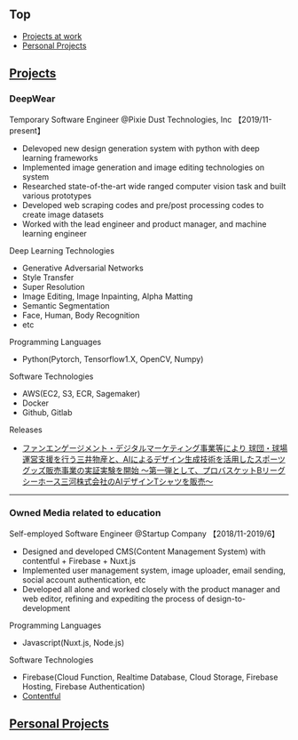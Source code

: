 ## Top
* [Projects at work](#Projects)
* [Personal Projects](#Personal-Projects)

## [Projects](#Top)
### DeepWear
Temporary Software Engineer @Pixie Dust Technologies, Inc 【2019/11-present】
- Delevoped new design generation system with python with deep learning frameworks
- Implemented image generation and image editing technologies on system
- Researched state-of-the-art wide ranged computer vision task and built various prototypes
- Developed web scraping codes and pre/post processing codes to create image datasets
- Worked with the lead engineer and product manager, and machine learning engineer

Deep Learning Technologies
- Generative Adversarial Networks
- Style Transfer
- Super Resolution
- Image Editing, Image Inpainting, Alpha Matting
- Semantic Segmentation
- Face, Human, Body Recognition
- etc

Programming Languages
- Python(Pytorch, Tensorflow1.X, OpenCV, Numpy)

Software Technologies
- AWS(EC2, S3, ECR, Sagemaker)
- Docker
- Github, Gitlab

Releases
- [ファンエンゲージメント・デジタルマーケティング事業等により 球団・球場運営支援を行う三井物産と、AIによるデザイン生成技術を活用したスポーツグッズ販売事業の実証実験を開始
～第一弾として、プロバスケットBリーグ シーホース三河株式会社のAIデザインTシャツを販売～](https://pixiedusttech.com/news_20201016/)

---------------------------------------------------------------------------------------------------------------------

### Owned Media related to education
Self-employed Software Engineer @Startup Company 【2018/11-2019/6】
- Designed and developed CMS(Content Management System) with contentful + Firebase + Nuxt.js
- Implemented user management system, image uploader, email sending, social account authentication, etc
- Developed all alone and worked closely with the product manager and web editor, refining and expediting the process of design-to-development

Programming Languages
- Javascript(Nuxt.js, Node.js)

Software Technologies
- Firebase(Cloud Function, Realtime Database, Cloud Storage, Firebase Hosting, Firebase Authentication)
- [Contentful](https://www.contentful.com/)


## [Personal Projects](#Top)
